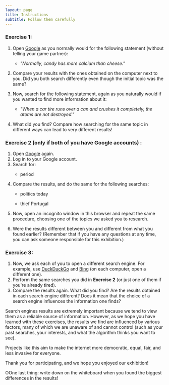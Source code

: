 ```yaml
---
layout: page
title: Instructions
subtitle: Follow them carefully
---
```


### Exercise 1:
<ol>
    <li>Open <a href="https://www.google.com" target="_blank">Google</a> as you normally would for the following statement (without telling your game partner):</li>
        <ul>
            <p></p>
            <li><i>"Normally, candy has more calcium than cheese."</i></li>
            <p></p>
        </ul>
    <li>Compare your results with the ones obtained on the computer next to you. Did you both search differently even though the initial topic was the same?</li>
    <p></p>
    <li>Now, search for the following statement, again as you naturally would if you wanted to find more information about it:</li>
        <ul>
            <p></p>
            <li><i>"When a car tire runs over a can and crushes it completely, the atoms are not destroyed."</i></li>
            <p></p>
        </ul>
    <li> What did you find? Compare how searching for the same topic in different ways can lead to very different results!</li>
</ol>

### Exercise 2 (only if both of you have Google accounts) :
<ol>
    <li>Open <a href="https://www.google.com" target="_blank">Google</a> again.</li>
    <li>Log in to your Google account.</li>
    <li>Search for:</li>
        <ul>
            <p></p>
            <li>period</li>
            <p></p>
        </ul>
    <p></p>
    <li>Compare the results, and do the same for the following searches:</li>
        <ul>
            <p></p>
            <li>politics today</li>
            <p></p>
            <li>thief Portugal</li>
        </ul>
    <p></p>
    <li>Now, open an incognito window in this browser and repeat the same procedure, choosing one of the topics we asked you to research.</li>
    <p></p> 
    <li>Were the results different between you and different from what you found earlier? (Remember that if you have any questions at any time, you can ask someone responsible for this exhibition.)</li>
</ol>
  

### Exercise 3:
<ol>
    <li>Now, we ask each of you to open a different search engine. For example, use <a href="https://duckduckgo.com" target="_blank">DuckDuckGo</a> and <a href="https://www.bing.com" target="_blank">Bing</a> (on each computer, open a different one).</li>
    <li>Perform the same searches you did in <b>Exercise 2</b> (or just one of them if you're already tired).</li>
    <li>Compare the results again. What did you find? Are the results obtained in each search engine different? Does it mean that the choice of a search engine influences the information one finds?</li>
</ol>
<p>
Search engines results are extremely important because we tend to view them as a reliable source of information. However, as we hope you have learned with these exercises, the results we find are influenced by various factors, many of which we are unaware of and cannot control (such as your past searches, your interests, and what the algorithm thinks you want to see).</p>
<p></p>
Projects like this aim to make the internet more democratic, equal, fair, and less invasive for everyone.
<p></p>
<p>Thank you for participating, and we hope you enjoyed our exhibition!</p>
<p></p>
<p>OOne last thing: write down on the whiteboard when you found the biggest differences in the results!</p>





